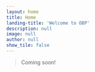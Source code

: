 ```yaml
---
layout: home
title: Home
landing-title: 'Welcome to OBP'
description: null
image: null
author: null
show_tile: false
---
```


> Coming soon!
